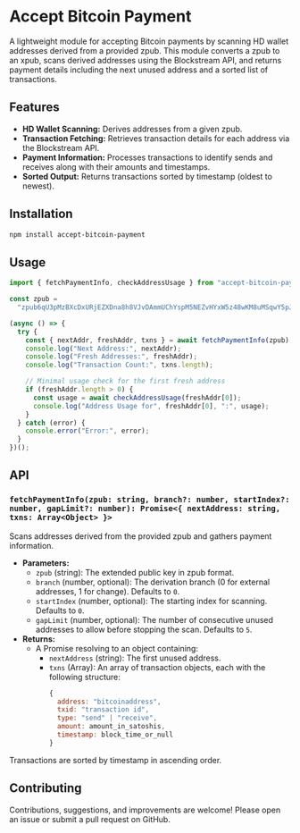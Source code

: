 # Accept Bitcoin Payment

A lightweight module for accepting Bitcoin payments by scanning HD wallet addresses derived from a provided zpub. This module converts a zpub to an xpub, scans derived addresses using the Blockstream API, and returns payment details including the next unused address and a sorted list of transactions.

## Features

- **HD Wallet Scanning:** Derives addresses from a given zpub.
- **Transaction Fetching:** Retrieves transaction details for each address via the Blockstream API.
- **Payment Information:** Processes transactions to identify sends and receives along with their amounts and timestamps.
- **Sorted Output:** Returns transactions sorted by timestamp (oldest to newest).

## Installation

```bash
npm install accept-bitcoin-payment
```

## Usage

```js
import { fetchPaymentInfo, checkAddressUsage } from "accept-bitcoin-payment";

const zpub =
  "zpub6qU3pMzBXcDxURjEZXDna8h8VJvDAmmUChYspM5NEZvHYxW5z48wKM8uMSqwY5pJEML41Aq7FC3hLSwa14EG42mVA1izYJzxo9TSt4W7Xii";

(async () => {
  try {
    const { nextAddr, freshAddr, txns } = await fetchPaymentInfo(zpub);
    console.log("Next Address:", nextAddr);
    console.log("Fresh Addresses:", freshAddr);
    console.log("Transaction Count:", txns.length);

    // Minimal usage check for the first fresh address
    if (freshAddr.length > 0) {
      const usage = await checkAddressUsage(freshAddr[0]);
      console.log("Address Usage for", freshAddr[0], ":", usage);
    }
  } catch (error) {
    console.error("Error:", error);
  }
})();
```

## API

### `fetchPaymentInfo(zpub: string, branch?: number, startIndex?: number, gapLimit?: number): Promise<{ nextAddress: string, txns: Array<Object> }>`

Scans addresses derived from the provided zpub and gathers payment information.

- **Parameters:**
  - `zpub` (string): The extended public key in zpub format.
  - `branch` (number, optional): The derivation branch (0 for external addresses, 1 for change). Defaults to `0`.
  - `startIndex` (number, optional): The starting index for scanning. Defaults to `0`.
  - `gapLimit` (number, optional): The number of consecutive unused addresses to allow before stopping the scan. Defaults to `5`.
- **Returns:**
  - A Promise resolving to an object containing:
    - `nextAddress` (string): The first unused address.
    - `txns` (Array): An array of transaction objects, each with the following structure:
      ```js
      {
        address: "bitcoinaddress",
        txid: "transaction id",
        type: "send" | "receive",
        amount: amount_in_satoshis,
        timestamp: block_time_or_null
      }
      ```

Transactions are sorted by timestamp in ascending order.

## Contributing

Contributions, suggestions, and improvements are welcome! Please open an issue or submit a pull request on GitHub.
